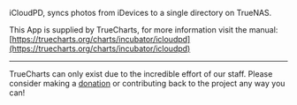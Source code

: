 iCloudPD, syncs photos from iDevices to a single directory on TrueNAS.

This App is supplied by TrueCharts, for more information visit the manual: [https://truecharts.org/charts/incubator/icloudpd](https://truecharts.org/charts/incubator/icloudpd)

---

TrueCharts can only exist due to the incredible effort of our staff.
Please consider making a [donation](https://truecharts.org/about/sponsor) or contributing back to the project any way you can!
